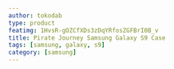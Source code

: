 ```yaml
---
author: tokodab
type: product
featimg: 1HvsR-gOZCfXDs3zDqYRfosZGFBrI0B_v
title: Pirate Journey Samsung Galaxy S9 Case
tags: [samsung, galaxy, s9]
category: [samsung]
---
```


